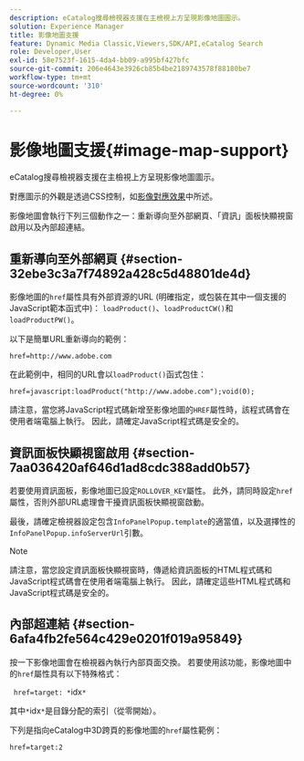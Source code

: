 ```yaml
---
description: eCatalog搜尋檢視器支援在主檢視上方呈現影像地圖圖示。
solution: Experience Manager
title: 影像地圖支援
feature: Dynamic Media Classic,Viewers,SDK/API,eCatalog Search
role: Developer,User
exl-id: 58e7523f-1615-4da4-bb09-a995bf427bfc
source-git-commit: 206e4643e3926cb85b4be2189743578f88180be7
workflow-type: tm+mt
source-wordcount: '310'
ht-degree: 0%

---
```


# 影像地圖支援{#image-map-support}

eCatalog搜尋檢視器支援在主檢視上方呈現影像地圖圖示。

對應圖示的外觀是透過CSS控制，如[影像對應效果](../../c-html5-s7-aem-asset-viewers/c-html5-20-ecatalog-viewer-about/c-html5-20-ecatalog-viewer-customizingviewer/r-html5-ecatalog-viewer-20-customize-imagemapeffect.md#reference-261df27d1ed145c882b26b88e33a0289)中所述。

影像地圖會執行下列三個動作之一：重新導向至外部網頁、「資訊」面板快顯視窗啟用以及內部超連結。

## 重新導向至外部網頁 {#section-32ebe3c3a7f74892a428c5d48801de4d}

影像地圖的`href`屬性具有外部資源的URL (明確指定，或包裝在其中一個支援的JavaScript範本函式中)： `loadProduct()`、`loadProductCW()`和`loadProductPW()`。

以下是簡單URL重新導向的範例：

`href=http://www.adobe.com`

在此範例中，相同的URL會以`loadProduct()`函式包住：

`href=javascript:loadProduct("http://www.adobe.com");void(0);`

請注意，當您將JavaScript程式碼新增至影像地圖的`HREF`屬性時，該程式碼會在使用者端電腦上執行。 因此，請確定JavaScript程式碼是安全的。

## 資訊面板快顯視窗啟用 {#section-7aa036420af646d1ad8cdc388add0b57}

若要使用資訊面板，影像地圖已設定`ROLLOVER_KEY`屬性。 此外，請同時設定`href`屬性，否則外部URL處理會干擾資訊面板快顯視窗啟動。

最後，請確定檢視器設定包含`InfoPanelPopup.template`的適當值，以及選擇性的`InfoPanelPopup.infoServerUrl`引數。

>[!NOTE]
>
>請注意，當您設定資訊面板快顯視窗時，傳遞給資訊面板的HTML程式碼和JavaScript程式碼會在使用者端電腦上執行。 因此，請確定這些HTML程式碼和JavaScript程式碼是安全的。

## 內部超連結 {#section-6afa4fb2fe564c429e0201f019a95849}

按一下影像地圖會在檢視器內執行內部頁面交換。 若要使用該功能，影像地圖中的`href`屬性具有以下特殊格式：

` href=target: *`idx`*`

其中`*`idx`*`是目錄分配的索引（從零開始）。

下列是指向eCatalog中3D跨頁的影像地圖的`href`屬性範例：

`href=target:2`
